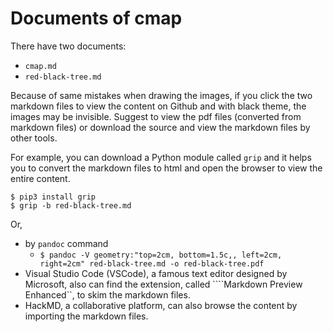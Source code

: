 # Documents of cmap
There have two documents:
* ```cmap.md```
* ```red-black-tree.md```

Because of same mistakes when drawing the images, if you click the two markdown files to view the content on Github and with black theme, the images may be invisible.
Suggest to view the pdf files (converted from markdown files) or download the source and view the markdown files by other tools.

For example, you can download a Python module called ```grip``` and it helps you to convert the markdown files to html and open the browser to view the entire content.
```
$ pip3 install grip
$ grip -b red-black-tree.md
```

Or,
* by ```pandoc``` command
	* ```$ pandoc -V geometry:"top=2cm, bottom=1.5c,, left=2cm, right=2cm" red-black-tree.md -o red-black-tree.pdf```
* Visual Studio Code (VSCode), a famous text editor designed by Microsoft, also can find the extension, called ````Markdown Preview Enhanced``, to skim the markdown files.
* HackMD, a collaborative platform, can also browse the content by importing the markdown files.
